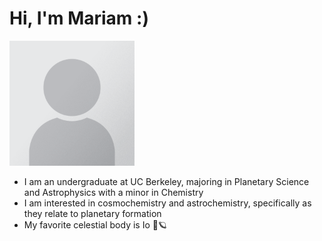# Hi, I'm Mariam :)

<img src="headshot.png" width="200" height="200">

- I am an undergraduate at UC Berkeley, majoring in Planetary Science and Astrophysics with a minor in Chemistry
- I am interested in cosmochemistry and astrochemistry, specifically as they relate to planetary formation
- My favorite celestial body is Io 🌋🪐
